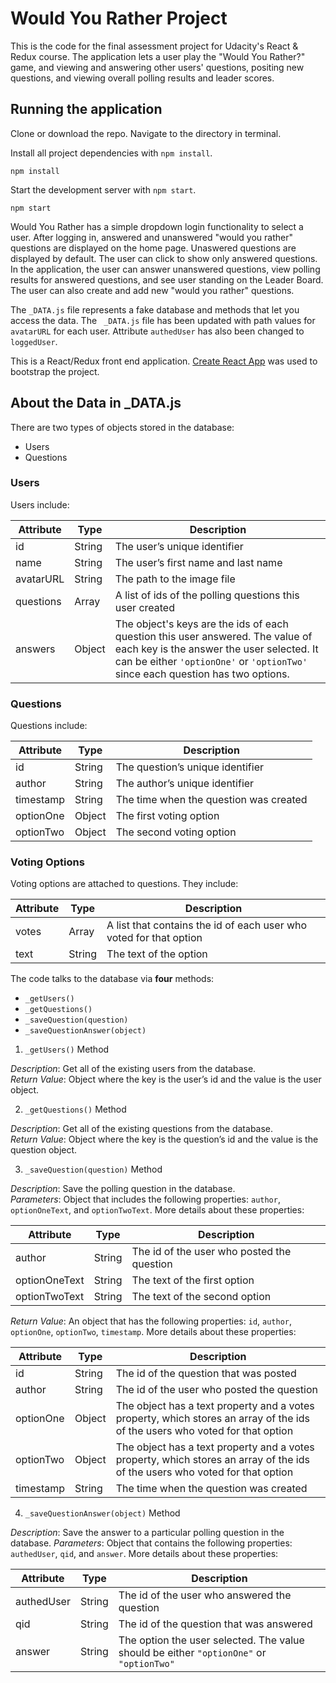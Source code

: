 # Would You Rather Project

This is the code for the final assessment project for Udacity's React & Redux course. The application lets a user play the "Would You Rather?" game, and viewing and answering other users' questions, positing new questions, and viewing overall polling results and leader scores.

<h2>Running the application</h2>

Clone or download the repo. Navigate to the directory in terminal.

Install all project dependencies with `npm install`.

```
npm install
```

Start the development server with `npm start`.

```
npm start
```

Would You Rather has a simple dropdown login functionality to select a user. After logging in, answered and unanswered "would you rather" questions are displayed on the home page. Unaswered questions are displayed by default. The user can click to show only answered questions. In the application, the user can answer unanswered questions, view polling results for answered questions, and see user standing on the Leader Board. The user can also create and add new "would you rather" questions.

The `_DATA.js` file represents a fake database and methods that let you access the data. The ` _DATA.js` file has been updated with path values for `avatarURL` for each user. Attribute `authedUser` has also been changed to `loggedUser`. 

This is a React/Redux front end application.  [Create React App](https://github.com/facebook/create-react-app) was used to bootstrap the project.

## About the Data in _DATA.js

There are two types of objects stored in the database:

- Users
- Questions

### Users

Users include:

| Attribute | Type   | Description                                                  |
| --------- | ------ | ------------------------------------------------------------ |
| id        | String | The user’s unique identifier                                 |
| name      | String | The user’s first name  and last name                         |
| avatarURL | String | The path to the image file                                   |
| questions | Array  | A list of ids of the polling questions this user created     |
| answers   | Object | The object's keys are the ids of each question this user answered. The value of each key is the answer the user selected. It can be either `'optionOne'` or `'optionTwo'` since each question has two options. |

### Questions

Questions include:

| Attribute | Type   | Description                            |
| --------- | ------ | -------------------------------------- |
| id        | String | The question’s unique identifier       |
| author    | String | The author’s unique identifier         |
| timestamp | String | The time when the question was created |
| optionOne | Object | The first voting option                |
| optionTwo | Object | The second voting option               |

### Voting Options

Voting options are attached to questions. They include:

| Attribute | Type   | Description                                                  |
| --------- | ------ | ------------------------------------------------------------ |
| votes     | Array  | A list that contains the id of each user who voted for that option |
| text      | String | The text of the option                                       |

The code talks to the database via **four** methods:

- `_getUsers()`
- `_getQuestions()`
- `_saveQuestion(question)`
- `_saveQuestionAnswer(object)`

1) `_getUsers()` Method

*Description*: Get all of the existing users from the database.  
*Return Value*: Object where the key is the user’s id and the value is the user object.

2) `_getQuestions()` Method

*Description*: Get all of the existing questions from the database.  
*Return Value*: Object where the key is the question’s id and the value is the question object.

3) `_saveQuestion(question)` Method

*Description*: Save the polling question in the database.  
*Parameters*:  Object that includes the following properties: `author`, `optionOneText`, and `optionTwoText`. More details about these properties:

| Attribute     | Type   | Description                                |
| ------------- | ------ | ------------------------------------------ |
| author        | String | The id of the user who posted the question |
| optionOneText | String | The text of the first option               |
| optionTwoText | String | The text of the second option              |

*Return Value*:  An object that has the following properties: `id`, `author`, `optionOne`, `optionTwo`, `timestamp`. More details about these properties:

| Attribute | Type   | Description                                                  |
| --------- | ------ | ------------------------------------------------------------ |
| id        | String | The id of the question that was posted                       |
| author    | String | The id of the user who posted the question                   |
| optionOne | Object | The object has a text property and a votes property, which stores an array of the ids of the users who voted for that option |
| optionTwo | Object | The object has a text property and a votes property, which stores an array of the ids of the users who voted for that option |
| timestamp | String | The time when the question was created                       |

4) `_saveQuestionAnswer(object)` Method

*Description*: Save the answer to a particular polling question in the database.
*Parameters*: Object that contains the following properties: `authedUser`, `qid`, and `answer`. More details about these properties:

| Attribute  | Type   | Description                                                  |
| ---------- | ------ | ------------------------------------------------------------ |
| authedUser | String | The id of the user who answered the question                 |
| qid        | String | The id of the question that was answered                     |
| answer     | String | The option the user selected. The value should be either `"optionOne"` or `"optionTwo"` |